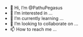 - 👋 Hi, I’m @PathuPegasus
- 👀 I’m interested in ...
- 🌱 I’m currently learning ...
- 💞️ I’m looking to collaborate on ...
- 📫 How to reach me ...

<!---
PathuPegasus/PathuPegasus is a ✨ special ✨ repository because its `README.md` (this file) appears on your GitHub profile.
You can click the Preview link to take a look at your changes.
--->
